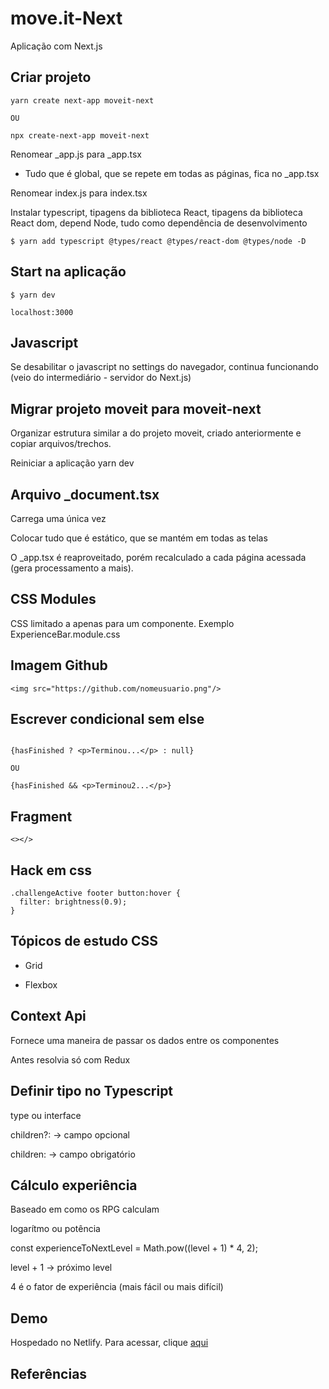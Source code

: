 # move.it-Next

Aplicação com Next.js

## Criar projeto

```shell
yarn create next-app moveit-next

OU

npx create-next-app moveit-next

```

Renomear \_app.js para \_app.tsx

- Tudo que é global, que se repete em todas as páginas, fica no \_app.tsx

Renomear index.js para index.tsx

Instalar typescript, tipagens da biblioteca React, tipagens da biblioteca React dom, depend Node, tudo como dependência de desenvolvimento

```shell
$ yarn add typescript @types/react @types/react-dom @types/node -D
```

## Start na aplicação

```shell
$ yarn dev

localhost:3000

```

## Javascript

Se desabilitar o javascript no settings do navegador, continua funcionando (veio do intermediário - servidor do Next.js)

## Migrar projeto moveit para moveit-next

Organizar estrutura similar a do projeto moveit, criado anteriormente e copiar arquivos/trechos.

Reiniciar a aplicação yarn dev

## Arquivo \_document.tsx

Carrega uma única vez

Colocar tudo que é estático, que se mantém em todas as telas

O \_app.tsx é reaproveitado, porém recalculado a cada página acessada (gera processamento a mais).

## CSS Modules

CSS limitado a apenas para um componente. Exemplo ExperienceBar.module.css

## Imagem Github

```
<img src="https://github.com/nomeusuario.png"/>
```

## Escrever condicional sem else

```

{hasFinished ? <p>Terminou...</p> : null}

OU

{hasFinished && <p>Terminou2...</p>}

```

## Fragment

```
<></>

```

## Hack em css

```
.challengeActive footer button:hover {
  filter: brightness(0.9);
}
```

## Tópicos de estudo CSS

- Grid

- Flexbox

## Context Api

Fornece uma maneira de passar os dados entre os componentes

Antes resolvia só com Redux

## Definir tipo no Typescript

type ou interface

children?: -> campo opcional

children: -> campo obrigatório

## Cálculo experiência

Baseado em como os RPG calculam

logarítmo ou potência

const experienceToNextLevel = Math.pow((level + 1) \* 4, 2);

level + 1 -> próximo level

4 é o fator de experiência (mais fácil ou mais difícil)

## Demo

Hospedado no Netlify. Para acessar, clique [aqui](https://vigilant-mirzakhani-cf915c.netlify.app)

## Referências
